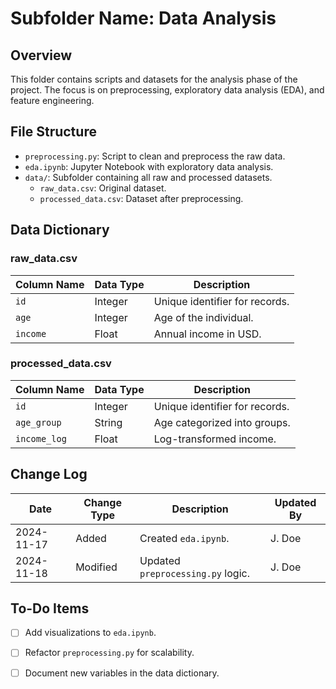 # Subfolder Name: Data Analysis 

## Overview
This folder contains scripts and datasets for the analysis phase of the project. The focus is on preprocessing, exploratory data analysis (EDA), and feature engineering.

## File Structure
- `preprocessing.py`: Script to clean and preprocess the raw data.
- `eda.ipynb`: Jupyter Notebook with exploratory data analysis.
- `data/`: Subfolder containing all raw and processed datasets.
  - `raw_data.csv`: Original dataset.
  - `processed_data.csv`: Dataset after preprocessing.

## Data Dictionary
### raw_data.csv
| Column Name | Data Type | Description                     |
|-------------|-----------|---------------------------------|
| `id`        | Integer   | Unique identifier for records. |
| `age`       | Integer   | Age of the individual.         |
| `income`    | Float     | Annual income in USD.          |

### processed_data.csv
| Column Name  | Data Type | Description                     |
|--------------|-----------|---------------------------------|
| `id`         | Integer   | Unique identifier for records. |
| `age_group`  | String    | Age categorized into groups.   |
| `income_log` | Float     | Log-transformed income.        |

## Change Log
| Date       | Change Type | Description                         | Updated By |
|------------|-------------|-------------------------------------|------------|
| 2024-11-17 | Added       | Created `eda.ipynb`.                | J. Doe     |
| 2024-11-18 | Modified    | Updated `preprocessing.py` logic.   | J. Doe     |

## To-Do Items
- [ ] Add visualizations to `eda.ipynb`.
- [ ] Refactor `preprocessing.py` for scalability.
- [ ] Document new variables in the data dictionary.


